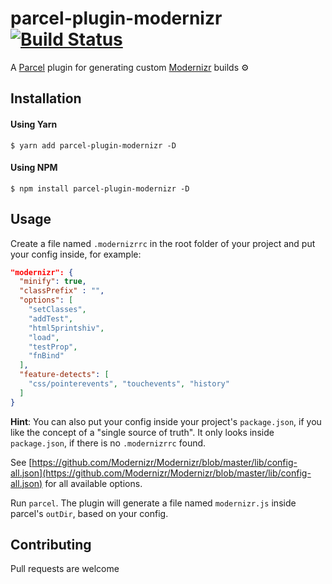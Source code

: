 # parcel-plugin-modernizr [![Build Status](https://travis-ci.com/hirasso/parcel-plugin-modernizr.svg?branch=master)](https://travis-ci.com/hirasso/parcel-plugin-modernizr)
A [Parcel](https://github.com/parcel-bundler/parcel) plugin for generating custom [Modernizr](https://github.com/Modernizr/Modernizr) builds ⚙️

## Installation
#### Using Yarn
```
$ yarn add parcel-plugin-modernizr -D
```
#### Using NPM

```
$ npm install parcel-plugin-modernizr -D
```
## Usage

Create a file named `.modernizrrc` in the root folder of your project and put your config inside, for example:

```json
"modernizr": {
  "minify": true,
  "classPrefix" : "",
  "options": [
    "setClasses",
    "addTest",
    "html5printshiv",
    "load",
    "testProp",
    "fnBind"
  ],
  "feature-detects": [
    "css/pointerevents", "touchevents", "history"
  ]
}
```

**Hint**: You can also put your config inside your project's `package.json`, if you like the concept of a "single source of truth". It only looks inside `package.json`, if there is no `.modernizrrc` found.

See [https://github.com/Modernizr/Modernizr/blob/master/lib/config-all.json](https://github.com/Modernizr/Modernizr/blob/master/lib/config-all.json) for all available options.

Run `parcel`. The plugin will generate a file named `modernizr.js` inside parcel's `outDir`, based on your config.


## Contributing
Pull requests are welcome
